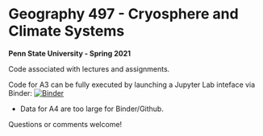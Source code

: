 # Geography 497 - Cryosphere and Climate Systems
**Penn State University - Spring 2021**

Code associated with lectures and assignments.

Code for A3 can be fully executed by launching a Jupyter Lab inteface via Binder: 
[![Binder](https://mybinder.org/badge_logo.svg)](https://mybinder.org/v2/gh/trusel/GEOG497/HEAD?urlpath=lab)

* Data for A4 are too large for Binder/Github.

Questions or comments welcome!

